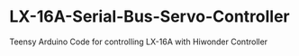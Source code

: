 # LX-16A-Serial-Bus-Servo-Controller
Teensy Arduino Code for controlling LX-16A with Hiwonder Controller
